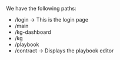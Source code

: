 We have the following paths:

- /login -> This is the login page
- /main
- /kg-dashboard
- /kg
- /playbook
- /contract -> Displays the playbook editor

